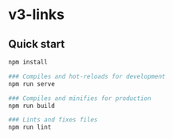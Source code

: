 # v3-links

## Quick start
```bash
npm install

### Compiles and hot-reloads for development
npm run serve

### Compiles and minifies for production
npm run build

### Lints and fixes files
npm run lint
```
